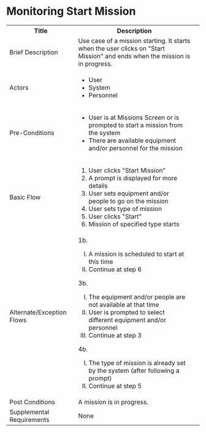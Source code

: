# Monitoring Start Mission

<table>
  <tr>
    <th> Title </th>
    <th> Description </th>
  </tr>
  <tr>
    <td> Brief Description </td>
    <td>
      Use case of a mission starting. It starts when the user clicks on "Start Mission" and ends when the mission is in progress.
    </td>
  </tr>
  <tr>
    <td> Actors </td>
    <td>
      <ul>
          <li>User</li>
          <li>System</li>
          <li>Personnel</li>
      </ul>
    </td>
  </tr>
  <tr>
    <td> Pre-Conditions </td>
    <td>
      <ul>
          <li>User is at Missions Screen or is prompted to start a mission from the system</li>
          <li>There are available equipment and/or personnel for the mission</li>
      </ul>
    </td>
  </tr>
  <tr>
    <td> Basic Flow </td>
    <td>
      <ol>
          <li>User clicks "Start Mission"</li>
          <li>A prompt is displayed for more details</li>
          <li>User sets equipment and/or people to go on the mission</li>
          <li>User sets type of mission</li>
          <li>User clicks "Start"</li>
          <li>Mission of specified type starts</li>
      </ol>
    </td>
  </tr>
  <tr>
    <td> Alternate/Exception Flows </td>
    <td>
      1b. <ol type="I">
        <li>A mission is scheduled to start at this time</li>
        <li>Continue at step 6</li>
      </ol>
      3b. <ol type="I">
        <li>The equipment and/or people are not available at that time</li>
        <li>User is prompted to select different equipment and/or personnel</li>
        <li>Continue at step 3</li>
      </ol>
      4b. <ol type="I">
        <li>The type of mission is already set by the system (after following a prompt)</li>
        <li>Continue at step 5</li>
      </ol>
    </td>
  <tr>
    <td> Post Conditions </td>
    <td>
        A mission is in progress.
    <td>
  </tr>
  <tr>
    <td>Supplemental Requirements</td>
    <td>None</td>
  </tr>
<table>
